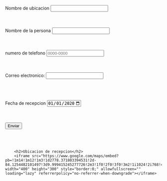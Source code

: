 
<!DOCTYPE html>
<html lang="en">
<head>
    <meta charset="UTF-8">
    <meta http-equiv="X-UA-Compatible" content="IE=edge">
    <meta name="viewport" content="width=device-width, initial-scale=1.0">
    <title>Formulario de github</title>
</head>
<body>
    <form action="" method="POST" name="" id="">
        <label for="Nombre ubicacion">Nombre de ubicacion</label>
        <input type="text" name="nombre ubicacion"id="nombre ubicacion"
        placeholder="          "
        maxlength=""
        minlength=""
        pattern="[A-Za-z]{1-20}"
        required>
        <br>
        <br>
        <br>
        <br>
        <form action="" method="POST" name="" id="">
            <label for="Nombre">Nombre de la persona</label>
            <input type="text" name="nombre"id="nombre"
            placeholder="          "
            maxlength=""
            minlength=""
            pattern="[A-Za-z]{1-20}"
            required>
            <br>
            <br>
            <br>
            <br>
            <label for="telefono">numero de telefono</label>
                <input type="tel" name="telefono"id="telefono"
                placeholder="0000-0000"
                maxlength="9"
                minlength="9"
                pattern="[0-9]{4}-[0-9]{4}"
                required>
                <br>
                <br>
                <br>
                <br> 
                <label for="email">Correo electronico:<label>
                    <input type="email" name="email" id="email"
                    pattern="[a-z0-9._%+-]+@[a-z0-9.-]+\.[a-z]{2,4}$"
                required>
                <br>
                <br>
                <br>
                <br>
                <br>
                <label for="Fecha">Fecha de recepcion</label>
                <input type="date" name="Fecha"id="Fecha"
                 value="2020-01-01"
                 min="1970-01-01"
                max="2025-01-01"
                required>
                    <br>
                    <br>
                    <br>
                    <br>
    <input type="submit" value="Enviar">
<br>
<br>
<br>
<br>
          

        <h2>Ubicacion de recepcion</h2> 
        <iframe src="https://www.google.com/maps/embed?pb=!1m14!1m12!1m3!1d2778.371803394531!2d-84.1254482101497!3d9.999415245277726!2m3!1f0!2f0!3f0!3m2!1i1024!2i768!4f13.1!5e0!3m2!1ses!2scr!4v1665103019927!5m2!1ses!2scr" width="400" height="300" style="border:0;" allowfullscreen="" loading="lazy" referrerpolicy="no-referrer-when-downgrade"></iframe>       
</body>
</html>


